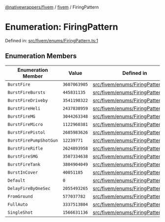 [@nativewrappers/fivem](../../README.md) / [fivem](../README.md) / FiringPattern

# Enumeration: FiringPattern

Defined in: [src/fivem/enums/FiringPattern.ts:1](https://github.com/nativewrappers/nativewrappers/blob/c60977197fc03a84e577475a74a7b129c71770ca/src/fivem/enums/FiringPattern.ts#L1)

## Enumeration Members

| Enumeration Member | Value | Defined in |
| ------ | ------ | ------ |
| <a id="burstfire"></a> `BurstFire` | `3607063905` | [src/fivem/enums/FiringPattern.ts:4](https://github.com/nativewrappers/nativewrappers/blob/c60977197fc03a84e577475a74a7b129c71770ca/src/fivem/enums/FiringPattern.ts#L4) |
| <a id="burstfirebursts"></a> `BurstFireBursts` | `445831135` | [src/fivem/enums/FiringPattern.ts:17](https://github.com/nativewrappers/nativewrappers/blob/c60977197fc03a84e577475a74a7b129c71770ca/src/fivem/enums/FiringPattern.ts#L17) |
| <a id="burstfiredriveby"></a> `BurstFireDriveby` | `3541198322` | [src/fivem/enums/FiringPattern.ts:6](https://github.com/nativewrappers/nativewrappers/blob/c60977197fc03a84e577475a74a7b129c71770ca/src/fivem/enums/FiringPattern.ts#L6) |
| <a id="burstfireheli"></a> `BurstFireHeli` | `2437838959` | [src/fivem/enums/FiringPattern.ts:15](https://github.com/nativewrappers/nativewrappers/blob/c60977197fc03a84e577475a74a7b129c71770ca/src/fivem/enums/FiringPattern.ts#L15) |
| <a id="burstfiremg"></a> `BurstFireMG` | `3044263348` | [src/fivem/enums/FiringPattern.ts:13](https://github.com/nativewrappers/nativewrappers/blob/c60977197fc03a84e577475a74a7b129c71770ca/src/fivem/enums/FiringPattern.ts#L13) |
| <a id="burstfiremicro"></a> `BurstFireMicro` | `1122960381` | [src/fivem/enums/FiringPattern.ts:16](https://github.com/nativewrappers/nativewrappers/blob/c60977197fc03a84e577475a74a7b129c71770ca/src/fivem/enums/FiringPattern.ts#L16) |
| <a id="burstfirepistol"></a> `BurstFirePistol` | `2685983626` | [src/fivem/enums/FiringPattern.ts:10](https://github.com/nativewrappers/nativewrappers/blob/c60977197fc03a84e577475a74a7b129c71770ca/src/fivem/enums/FiringPattern.ts#L10) |
| <a id="burstfirepumpshotgun"></a> `BurstFirePumpShotGun` | `12239771` | [src/fivem/enums/FiringPattern.ts:14](https://github.com/nativewrappers/nativewrappers/blob/c60977197fc03a84e577475a74a7b129c71770ca/src/fivem/enums/FiringPattern.ts#L14) |
| <a id="burstfirerifle"></a> `BurstFireRifle` | `2624893958` | [src/fivem/enums/FiringPattern.ts:12](https://github.com/nativewrappers/nativewrappers/blob/c60977197fc03a84e577475a74a7b129c71770ca/src/fivem/enums/FiringPattern.ts#L12) |
| <a id="burstfiresmg"></a> `BurstFireSMG` | `3507334638` | [src/fivem/enums/FiringPattern.ts:11](https://github.com/nativewrappers/nativewrappers/blob/c60977197fc03a84e577475a74a7b129c71770ca/src/fivem/enums/FiringPattern.ts#L11) |
| <a id="burstfiretank"></a> `BurstFireTank` | `3804904049` | [src/fivem/enums/FiringPattern.ts:18](https://github.com/nativewrappers/nativewrappers/blob/c60977197fc03a84e577475a74a7b129c71770ca/src/fivem/enums/FiringPattern.ts#L18) |
| <a id="burstincover"></a> `BurstInCover` | `40051185` | [src/fivem/enums/FiringPattern.ts:5](https://github.com/nativewrappers/nativewrappers/blob/c60977197fc03a84e577475a74a7b129c71770ca/src/fivem/enums/FiringPattern.ts#L5) |
| <a id="default"></a> `Default` | `0` | [src/fivem/enums/FiringPattern.ts:2](https://github.com/nativewrappers/nativewrappers/blob/c60977197fc03a84e577475a74a7b129c71770ca/src/fivem/enums/FiringPattern.ts#L2) |
| <a id="delayfirebyonesec"></a> `DelayFireByOneSec` | `2055493265` | [src/fivem/enums/FiringPattern.ts:8](https://github.com/nativewrappers/nativewrappers/blob/c60977197fc03a84e577475a74a7b129c71770ca/src/fivem/enums/FiringPattern.ts#L8) |
| <a id="fromground"></a> `FromGround` | `577037782` | [src/fivem/enums/FiringPattern.ts:7](https://github.com/nativewrappers/nativewrappers/blob/c60977197fc03a84e577475a74a7b129c71770ca/src/fivem/enums/FiringPattern.ts#L7) |
| <a id="fullauto"></a> `FullAuto` | `3337513804` | [src/fivem/enums/FiringPattern.ts:3](https://github.com/nativewrappers/nativewrappers/blob/c60977197fc03a84e577475a74a7b129c71770ca/src/fivem/enums/FiringPattern.ts#L3) |
| <a id="singleshot"></a> `SingleShot` | `1566631136` | [src/fivem/enums/FiringPattern.ts:9](https://github.com/nativewrappers/nativewrappers/blob/c60977197fc03a84e577475a74a7b129c71770ca/src/fivem/enums/FiringPattern.ts#L9) |
